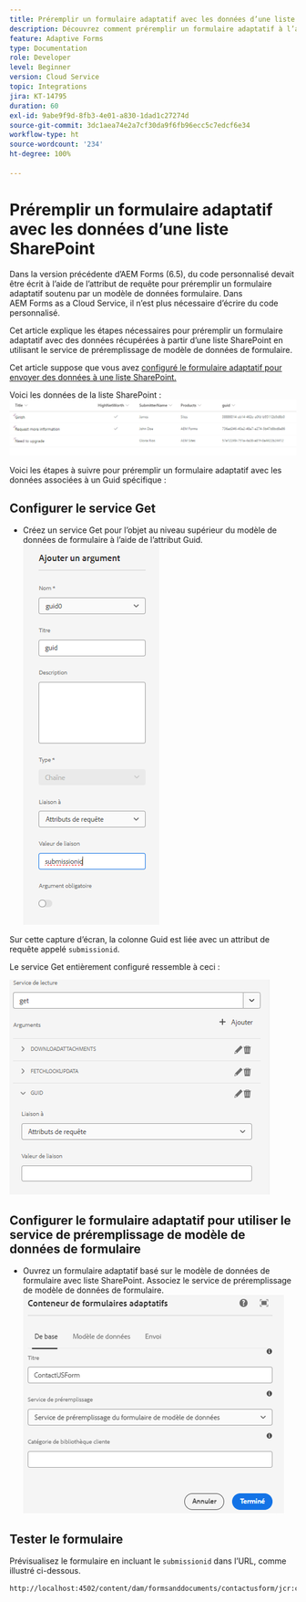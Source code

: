 ```yaml
---
title: Préremplir un formulaire adaptatif avec les données d’une liste SharePoint
description: Découvrez comment préremplir un formulaire adaptatif à l’aide d’un modèle de données de formulaire soutenu par une liste SharePoint.
feature: Adaptive Forms
type: Documentation
role: Developer
level: Beginner
version: Cloud Service
topic: Integrations
jira: KT-14795
duration: 60
exl-id: 9abe9f9d-8fb3-4e01-a830-1dad1c27274d
source-git-commit: 3dc1aea74e2a7cf30da9f6fb96ecc5c7edcf6e34
workflow-type: ht
source-wordcount: '234'
ht-degree: 100%

---
```


# Préremplir un formulaire adaptatif avec les données d’une liste SharePoint

Dans la version précédente d’AEM Forms (6.5), du code personnalisé devait être écrit à l’aide de l’attribut de requête pour préremplir un formulaire adaptatif soutenu par un modèle de données formulaire. Dans AEM Forms as a Cloud Service, il n’est plus nécessaire d’écrire du code personnalisé.

Cet article explique les étapes nécessaires pour préremplir un formulaire adaptatif avec des données récupérées à partir d’une liste SharePoint en utilisant le service de préremplissage de modèle de données de formulaire.

Cet article suppose que vous avez [configuré le formulaire adaptatif pour envoyer des données à une liste SharePoint.](https://experienceleague.adobe.com/docs/experience-manager-cloud-service/content/forms/adaptive-forms-authoring/authoring-adaptive-forms-core-components/create-an-adaptive-form-on-forms-cs/configure-submit-actions-core-components.html?lang=fr#connect-af-sharepoint-list)

Voici les données de la liste SharePoint :
![sharepoint-list](assets/list-data.png)

Voici les étapes à suivre pour préremplir un formulaire adaptatif avec les données associées à un Guid spécifique :

## Configurer le service Get

* Créez un service Get pour l’objet au niveau supérieur du modèle de données de formulaire à l’aide de l’attribut Guid.
  ![get-service](assets/mapping-request-attribute.png)

Sur cette capture d’écran, la colonne Guid est liée avec un attribut de requête appelé `submissionid`.

Le service Get entièrement configuré ressemble à ceci :

![get-service](assets/fdm-request-attribute.png)

## Configurer le formulaire adaptatif pour utiliser le service de préremplissage de modèle de données de formulaire

* Ouvrez un formulaire adaptatif basé sur le modèle de données de formulaire avec liste SharePoint. Associez le service de préremplissage de modèle de données de formulaire.
  ![form-prefill-service](assets/form-prefill-service.png)

## Tester le formulaire

Prévisualisez le formulaire en incluant le `submissionid` dans l’URL, comme illustré ci-dessous.

```html
http://localhost:4502/content/dam/formsanddocuments/contactusform/jcr:content?wcmmode=disabled&submissionid=57e12249-751a-4a38-a81f-0a4422b24412
```
